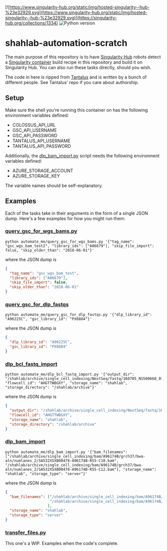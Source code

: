 [![https://www.singularity-hub.org/static/img/hosted-singularity--hub-%23e32929.svg](https://www.singularity-hub.org/static/img/hosted-singularity--hub-%23e32929.svg)](https://singularity-hub.org/collections/1334)
![Python version](https://img.shields.io/badge/python-2-blue.svg)

# shahlab-automation-scratch

The main purpose of this repository is to have [Singularity
Hub](https://www.singularity-hub.org/) robots detect a [Singularity
container](https://www.sylabs.io/) build recipe in this repository and
build it on Singularity Hub. You can also run these tasks directly,
should you wish.

The code in here is ripped from
[Tantalus](https://github.com/shahcompbio/tantalus) and is written by a
bunch of different people. See Tantalus' repo if you care about
authorship.

## Setup

Make sure the shell you're running this container on has the following
environment variables defined:

+ COLOSSUS_API_URL
+ GSC_API_USERNAME
+ GSC_API_PASSWORD
+ TANTALUS_API_USERNAME
+ TANTALUS_API_PASSWORD

Additionally, the [dlp_bam_import.py](automate_me/dlp_bam_import.py)
script needs the following environment variables defined:

+ AZURE_STORAGE_ACCOUNT
+ AZURE_STORAGE_KEY

The variable names should be self-explanatory.

## Examples

Each of the tasks take in their arguments in the form of a single JSON
dump. Here's a few examples for how you might run them:

### [query_gsc_for_wgs_bams.py](automate_me/query_gsc_for_wgs_bams.py)

```
python automate_me/query_gsc_for_wgs_bams.py '{"tag_name": "gsc_wgs_bam_test2", "library_ids": ["A06679"], "skip_file_import": false, "skip_older_than": "2018-06-01"}'
```

where the JSON dump is

```json
{
  "tag_name": "gsc_wgs_bam_test",
  "library_ids": ["A06679"],
  "skip_file_import": false,
  "skip_older_than": "2018-06-01"
}
```

### [query_gsc_for_dlp_fastqs](automate_me/query_gsc_for_dlp_fastqs.py)

```
python automate_me/query_gsc_for_dlp_fastqs.py '{"dlp_library_id": "A96225C", "gsc_library_id": "PX0884"}'
```

where the JSON dump is

```json
{
  "dlp_library_id": "A96225C",
  "gsc_library_id": "PX0884"
}
```

### [dlp_bcl_fastq_import](automate_me/dlp_bcl_fastq_import.py)

```
python automate_me/dlp_bcl_fastq_import.py '{"output_dir": "/shahlab/archive/single_cell_indexing/NextSeq/fastq/160705_NS500668_0105_AHGTTWBGXY", "flowcell_id": "AHGTTWBGXY", "storage_name": "shahlab", "storage_directory": "/shahlab/archive"}'
```

where the JSON dump is

```json
{
  "output_dir": "/shahlab/archive/single_cell_indexing/NextSeq/fastq/160705_NS500668_0105_AHGTTWBGXY",
  "flowcell_id": "AHGTTWBGXY",
  "storage_name": "shahlab",
  "storage_directory": "/shahlab/archive"
}
```

### [dlp_bam_import](automate_me/dlp_bam_import.py)

```
python automate_me/dlp_bam_import.py '{"bam_filenames": ["/shahlab/archive/single_cell_indexing/bam/A96174B/grch37/bwa-aln/numlanes_2/SA532X5XB00478-A96174B-R55-C10.bam", "/shahlab/archive/single_cell_indexing/bam/A96174B/grch37/bwa-aln/numlanes_2/SA532X5XB00478-A96174B-R55-C12.bam"], "storage_name": "shahlab", "storage_type": "server"}'
```

where the JSON dump is

```json
{
  "bam_filenames": ["/shahlab/archive/single_cell_indexing/bam/A96174B/grch37/bwa-aln/numlanes_2/SA532X5XB00478-A96174B-R55-C10.bam",
                    "/shahlab/archive/single_cell_indexing/bam/A96174B/grch37/bwa-aln/numlanes_2/SA532X5XB00478-A96174B-R55-C12.bam"
                   ],
  "storage_name": "shahlab",
  "storage_type": "server"
}
```

### [transfer_files.py](automate_me/transfer_files.py)

This one's a WIP. Examples when the code's complete.
